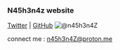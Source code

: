 ### N45h3n4z website

[Twitter](https://twitter.com/n45h3n4z) | 
[GitHub](https://github.com/N45h3n4Z)
![@n45h3n4Z](https://dgbijzg00pxv8.cloudfront.net/5a8dda80-25a2-495b-bf5b-ddb3fb3eccea/000000-0000000000/11511530853886246598046487193937167826948097841233396460438562165665053382183/ITEM_PREVIEW1.jpg)

connect me : n45h3n4Z@proton.me
